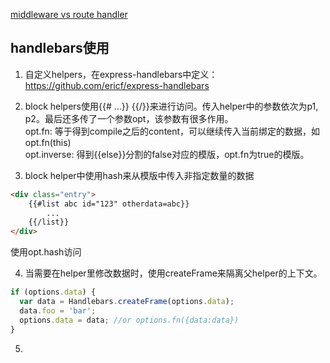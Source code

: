 [middleware vs route handler](http://qnimate.com/express-js-middleware-tutorial/)

handlebars使用
-----

1. 自定义helpers，在express-handlebars中定义：
https://github.com/ericf/express-handlebars

2. block helpers使用{{#<name> <p1> <p2> ...}} <content> {{/<name>}}来进行访问。传入helper中的参数依次为p1, p2。最后还多传了一个参数opt，该参数有很多作用。  
opt.fn: 等于得到compile之后的content，可以继续传入当前绑定的数据，如opt.fn(this)  
opt.inverse: 得到{{else}}分割的false对应的模版，opt.fn为true的模版。
 
3. block helper中使用hash来从模版中传入非指定数量的数据
```html
<div class="entry">
    {{#list abc id="123" otherdata=abc}}
        ...
    {{/list}}
</div>
```
使用opt.hash访问

4. 当需要在helper里修改数据时，使用createFrame来隔离父helper的上下文。 
```javascript 
if (options.data) {
  var data = Handlebars.createFrame(options.data);
  data.foo = 'bar';
  options.data = data; //or options.fn({data:data})
}
```

5. 